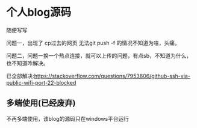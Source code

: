 # 个人blog源码

随便写写

问题一，出现了 cp过去的网页 无法git push -f 的情况不知道为啥，头痛。

问题二，问题一换一个热点连接，就可以上传的问题，有点sb，不知道为什么，也不知道咋解决。

已全部解决:https://stackoverflow.com/questions/7953806/github-ssh-via-public-wifi-port-22-blocked

## 多端使用(已经废弃)

不再多端使用，该blog的源码只在windows平台运行